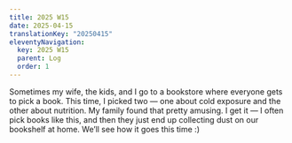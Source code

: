 ```yaml
---
title: 2025 W15
date: 2025-04-15
translationKey: "20250415"
eleventyNavigation:
  key: 2025 W15
  parent: Log
  order: 1
---
```

Sometimes my wife, the kids, and I go to a bookstore where everyone gets to pick a book. This time, I picked two — one about cold exposure and the other about nutrition. My family found that pretty amusing. I get it — I often pick books like this, and then they just end up collecting dust on our bookshelf at home. We’ll see how it goes this time :)